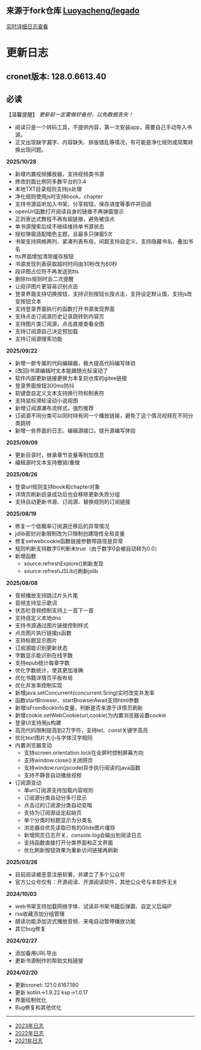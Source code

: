 ## 来源于fork仓库 [Luoyacheng/legado](https://github.com/Luoyacheng/legado)  
[实时详细日志查看](https://gitee.com/lyc486/legado/commits/main)
# 更新日志

## cronet版本: 128.0.6613.40

## **必读**
【温馨提醒】 *更新前一定要做好备份，以免数据丢失！*

* 阅读只是一个转码工具，不提供内容，第一次安装app，需要自己手动导入书源。
* 正文出现缺字漏字、内容缺失、排版错乱等情况，有可能是净化规则或简繁转换出现问题。

**2025/10/28**
- 新增内置视频播放器，支持视频类书源
- 修改封面比例同多数平台的3:4
- 本地TXT目录规则支持js处理
- 净化规则使用js时支持book，chapter
- 支持书源监听加入书架，分享按钮，保存进度等事件并回调
- openUrl函数打开阅读自身的链接不再弹窗提示
- 正则表达式教程不再有超链接，避免被误点
- 单书源搜索后续不继续维持单书源状态
- 授权弹窗适配暗色主题，且最多只弹窗5次
- 书架支持网格两列、紧凑列表布局，间距支持自定义，支持隐藏书名、叠加书名
- tts界面增加清除缓存按钮
- 书源发现列表获取超时时间由30秒改为60秒
- 段评图占位符不再发送到tts
- 删除tts规则时会二次提醒
- 让段评图片更容易识别点击
- 登录界面支持切换按钮，支持识别按钮长按点击，支持设定默认值，支持js改变按钮文本
- 支持登录界面执行的函数打开书源发现界面
- 支持点击订阅源历史记录跳转到内容页
- 支持图片类订阅源，点击直接查看全图
- 支持订阅源自己决定预加载
- 支持订阅源搜索功能

**2025/09/22**
* 新增一款专属的代码编辑器，极大提高代码编写体验
* (改回)书源编辑时文本能跟随光标滚动了
* 软件内部更新链接更换为本复刻仓库的gitee链接
* 登录界面按钮300ms防抖
* 软键盘自定义文本支持换行符和制表符
* 支持鼠标滑轮滚动小说视图
* 新增订阅源瀑布流样式，强烈推荐
* 订阅源不同分类可以同时持有同一个播放链接，避免了这个情况视频在不同分类跳转
* 新增一些界面的日志、编辑源接口，提升源编写体验

**2025/09/09**
* 更新目录时，继承章节变量等附加信息
* 编辑源时文本支持撤销/重做

**2025/08/26**
* 登录url规则支持book和chapter对象
* 详情页刷新目录成功后也会移除更新失败分组
* 支持自动更新书源、订阅源、替换规则的订阅链接

**2025/08/19**
* 修复一个低概率订阅源迁移后的异常情况
* jdlib密封对象限制改为只限制创建隐性全局变量
* 修复setwebcookie函数链接参数带路径是异常
* 规则判断支持数字0判断未true（由于数字0会被自动转为0.0）
* 新增函数
  - source.refreshExplore()刷新发现
  - source.refreshJSLib()刷新jslib

**2025/08/08**
* 音频播放支持跳过片头片尾
* 音频支持显示歌词
* 状态栏音频控制支持上一首下一首
* 支持自定义本地dns
* 支持书源通过图片链接控制样式
* 点击图片执行链接js函数
* 支持标题显示图片
* 订阅源能识别更新状态
* 字数显示能识别在线字数
* 支持epub统计每章字数
* 优化字数统计，使其更加准确
* 优化书籍详情页平板布局
* 优化并发率控制实现
* 新增java.setConcurrent(concurrent:Sring)实时改变并发率
* 函数startBrowser、startBrowserAwait支持html参数
* 新增isFromBookInfo变量，判断是否来源于详情页刷新
* 新增cookie.setWebCookie(url,cookie)为内置浏览器设置cookie
* 登录UI支持用js构建
* 高亮代码限制提高到2万字符，支持let、const关键字高亮
* 优化text图片大小与字体汉字相同
* 内置浏览器变动
  - 支持screen.orientation.lock在全屏时控制屏幕方向
  - 支持window.close()关闭网页
  - 支持window.run(jscode)异步执行阅读的java函数
  - 支持不静音自动播放视频
* 订阅源变动
  - 单url订阅源支持加载内容规则
  - 订阅源分类自动分多行显示
  - 点击过的订阅源分类自动变暗
  - 支持为订阅源设定起始页
  - 单个分类时标题显示为分类名
  - 浏览器会优先读取已有的Glide图片缓存
  - 新增网页日志开关，console.log会输出到阅读日志
  - 支持函数直接打开分类界面和正文界面
  - 优化刷新按钮效果为重新访问链接再刷新

**2025/03/26**
* 目前阅读被恶意注册软著，并建立了多个公众号
* 官方公众号仅有：开源阅读、开源阅读软件，其他公众号与本软件无关

**2024/10/03**
* web书架支持加载网络字体、试读非书架书籍后弹窗、自定义后端IP
* rss收藏添加分组管理
* 朗读功能添加流式播放音频、来电自动暂停播放功能
* 其它bug修复

**2024/02/27**
* 添加备用URL导出
* 更新书源制作的帮助文档链接

**2024/02/20**
* 更新cronet: 121.0.6167.180
* 更新 kotlin->1.9.22 ksp->1.0.17
* 界面绘制优化
* Bug修复和其他优化

----

* [2023年日志](https://github.com/gedoor/legado/blob/record2023/app/src/main/assets/updateLog.md)
* [2022年日志](https://github.com/gedoor/legado/blob/record2022/app/src/main/assets/updateLog.md)
* [2021年日志](https://github.com/gedoor/legado/blob/record2021/app/src/main/assets/updateLog.md)
